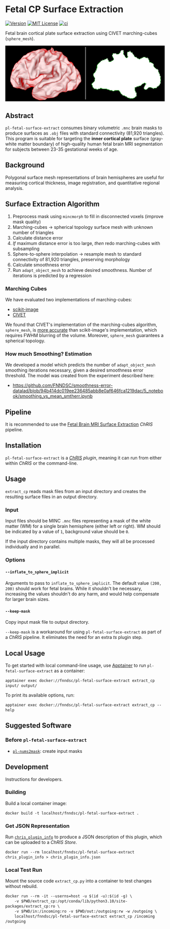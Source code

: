 # Fetal CP Surface Extraction

[![Version](https://img.shields.io/docker/v/fnndsc/pl-fetal-surface-extract?sort=semver)](https://hub.docker.com/r/fnndsc/pl-fetal-surface-extract)
[![MIT License](https://img.shields.io/github/license/fnndsc/pl-fetal-surface-extract)](https://github.com/FNNDSC/pl-fetal-surface-extract/blob/main/LICENSE)
[![ci](https://github.com/FNNDSC/pl-fetal-surface-extract/actions/workflows/ci.yml/badge.svg)](https://github.com/FNNDSC/pl-fetal-surface-extract/actions/workflows/ci.yml)

Fetal brain cortical plate surface extraction using CIVET marching-cubes (`sphere_mesh`).

![Figure](docs/fig.png)

## Abstract

`pl-fetal-surface-extract` consumes binary volumetric `.mnc` brain masks to produce
surfaces as `.obj` files with standard connectivity (81,920 triangles). This program is
suitable for targeting the **inner cortical plate** surface (gray-white matter boundary)
of high-quality human fetal brain MRI segmentation for subjects between 23-35 gestational
weeks of age.

## Background

Polygonal surface mesh representations of brain hemispheres are useful for measuring cortical
thickness, image registration, and quantitative regional analysis.

## Surface Extraction Algorithm

1. Preprocess mask using `mincmorph` to fill in disconnected voxels (improve mask quality)
2. Marching-cubes -> spherical topology surface mesh with unknown number of triangles
3. Calculate distance error
4. _If_ maximum distance error is too large, _then_ redo marching-cubes with subsampling
5. Sphere-to-sphere interpolation -> resample mesh to standard connectivity of 81,920 triangles, preserving morphology
6. Calculate smoothness error
7. Run `adapt_object_mesh` to achieve desired smoothness. Number of iterations is predicted by a regression

### Marching Cubes

We have evaluated two implementations of marching-cubes:

- [scikit-image](https://github.com/FNNDSC/pl-fetal-surface-extract)
- [CIVET](https://github.com/FNNDSC/ep-sphere_mesh)

We found that CIVET's implementation of the marching-cubes algorithm, `sphere_mesh`, is
[more accurate](docs/compare_civet_skimage.md)
than scikit-image's implementation, which requires FWHM blurring of the volume.
Moreover, `sphere_mesh` guarantees a spherical topology.

### How much Smoothing? Estimation

We developed a model which predicts the number of `adapt_object_mesh` smoothing iterations necessary, given a desired smoothness error threshold.
The model was created from the experiment described here:

- https://github.com/FNNDSC/smoothness-error-datalad/blob/94b414dc019ee236485abb8e0af646fca1219dac/5_notebook/smoothing_vs_mean_smtherr.ipynb

## Pipeline

It is recommended to use the
[Fetal Brain MRI Surface Extraction](https://github.com/FNNDSC/Fetal_Brain_MRI_Surface_Extraction_Pipeline)
_ChRIS_ pipeline.

<!--
While the upstream
[marching_cube.pl](https://github.com/aces/surface-extraction/blob/master/scripts/marching_cubes.pl.in)
script uses ASP (`surface_fit`) post-processing to fully converge the surface to the volume boundary,
without the extra step the accuracy is nonetheless sufficient.
-->

## Installation

`pl-fetal-surface-extract` is a _[ChRIS](https://chrisproject.org/) plugin_, meaning it can
run from either within _ChRIS_ or the command-line.

## Usage

`extract_cp` reads mask files from an input directory and creates
the resulting surface files in an output directory.

### Input

Input files should be MINC `.mnc` files representing a mask of the white matter (WM)
for a single brain hemisphere (either left or right). WM should be indicated by a
value of `1`, background value should be `0`.

If the input directory contains multiple masks, they will all be processed
individually and in parallel.

### Options

#### `--inflate_to_sphere_implicit`

Arguments to pass to `inflate_to_sphere_implicit`. The default value `(200, 200)`
should work for fetal brains. While it shouldn't be necessary, increasing the
values shouldn't do any harm, and would help compensate for larger brain sizes.

#### `--keep-mask`

Copy input mask file to output directory.

`--keep-mask` is a workaround for using `pl-fetal-surface-extract` as part of a
_ChRIS_ pipeline. It eliminates the need for an extra _ts_ plugin step.

## Local Usage

To get started with local command-line usage, use [Apptainer](https://apptainer.org/)
to run `pl-fetal-surface-extract` as a container:

```shell
apptainer exec docker://fnndsc/pl-fetal-surface-extract extract_cp input/ output/
```

To print its available options, run:

```shell
apptainer exec docker://fnndsc/pl-fetal-surface-extract extract_cp --help
```

## Suggested Software

### Before `pl-fetal-surface-extract`

- [`pl-nums2mask`](https://github.com/FNNDSC/pl-nums2mask): create input masks

## Development

Instructions for developers.

### Building

Build a local container image:

```shell
docker build -t localhost/fnndsc/pl-fetal-surface-extract .
```

### Get JSON Representation

Run [`chris_plugin_info`](https://github.com/FNNDSC/chris_plugin#usage)
to produce a JSON description of this plugin, which can be uploaded to a _ChRIS Store_.

```shell
docker run --rm localhost/fnndsc/pl-fetal-surface-extract chris_plugin_info > chris_plugin_info.json
```

### Local Test Run

Mount the source code `extract_cp.py` into a container to test changes without rebuild.

```shell
docker run --rm -it --userns=host -u $(id -u):$(id -g) \
    -v $PWD/extract_cp:/opt/conda/lib/python3.10/site-packages/extract_cp:ro \
    -v $PWD/in:/incoming:ro -v $PWD/out:/outgoing:rw -w /outgoing \
    localhost/fnndsc/pl-fetal-surface-extract extract_cp /incoming /outgoing
```
